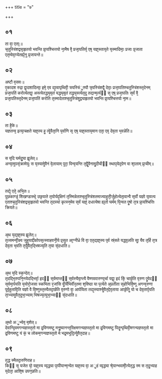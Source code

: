 +++
title = "७"

+++
## ०१
ता वा᳘ एताः᳟॥  
च᳘तुस्त्रिंशद्व्या᳘हृतयो भवन्ति प्रा᳘यश्चित्तयो ना᳘मैष वै᳘ प्रजा᳘पतिर्य᳘ एष᳘ यज्ञ᳘स्ताय᳘ते य᳘स्मादिमाः᳘ प्रजाः प्र᳘जाता एत᳘म्वेवा᳘प्येतर्ह्य᳘नु प्र᳘जायन्ते॥  
## ०२
अष्टौ व᳘सवः॥  
ए᳘कादश रुद्रा द्वा᳘दशादित्या᳘ इमे᳘ एव द्या᳘वापृथिवी᳘ त्रयस्त्रिंॗश्यौ त्र᳘यस्त्रिंशद्वै᳘ देवाः᳘ प्रजा᳘पतिश्चतुस्त्रिंशस्त᳘देनम् प्रजा᳘पतिं करोत्येतद्वा᳘ अस्त्येतद्ध्य᳘मृतं यद्ध्य᳘मृ᳘तं तद्ध्य᳘स्त्येत᳘दु तद्यन्म᳘र्त्यᳫं स᳘ एष᳘ प्रजा᳘पतिः स᳘र्वं वै᳘ प्रजा᳘पतिस्त᳘देनम् प्रजा᳘पतिं करोति त᳘स्मादेताश्च᳘तुस्त्रिंशॗद्व्याहृतयो भवन्ति प्रा᳘यश्चित्तयो ना᳘म॥  
## ०३
ता है᳘के॥  
यज्ञतन्व᳘ इत्या᳘चक्षते यज्ञ᳘स्य हॗ त्वेॗवैता᳘नि प᳘र्वाणि स᳘ एष᳘ यज्ञ᳘स्ताय᳘मान एता᳘ एव᳘ देव᳘ता भ᳘वन्नेति॥  
## ०४
स य᳘दि घर्मदु᳘घा ह्व᳘लेत्॥  
अन्या᳘मुपसं᳘क्रामेयुः स य᳘स्यामेॗवैनं वे᳘लायाम् पुरा᳘ पिन्व᳘यन्ति त᳘द्वैॗवैनामु᳘दीचीᳫं स्थाप᳘येद᳘ग्रेण वा शा᳘लाम् प्रा᳘चीम्॥  
## ०५
तद्ये᳘ एते᳘ अभि᳘तः॥  
पुछकाण्डं᳘ शिखण्डास्थे᳘ उछ᳘याते त᳘योर्यद्द᳘क्षिणं त᳘स्मिन्नेताश्च᳘तुस्त्रिंशतमाज्याहुती᳘र्जुहोत्येता᳘वान्वै स᳘र्वो यज्ञो या᳘वत्य एताश्च᳘तुस्त्रिंशद्व्या᳘हृतयो भवन्ति त᳘दस्यां कृत्स्न᳘मेव स᳘र्वं यज्ञं᳘ दधात्येषा ह्य᳘तो घर्मम् पि᳘न्वत एॗषो त᳘त्र प्रा᳘यश्चित्तिः क्रियते॥  
## ०६
अ᳘थ य᳘द्यज्ञ᳘स्य ह्व᳘लेत्॥  
त᳘त्समन्वी᳘क्ष्य जुहुयाद्दीक्षोपस᳘त्स्वाहवनी᳘ये प्र᳘सुत आ᳘ग्नीध्रे वि वा᳘ एत᳘द्यज्ञ᳘स्य प᳘र्व स्र्ंसते यद्ध्व᳘लति साॗ यैव त᳘र्हि त᳘त्र देव᳘ता भ᳘वति त᳘यैॗवैत᳘द्भिषज्य᳘ति त᳘या सं᳘दधाति॥  
## ०७
अ᳘थ य᳘दि स्क᳘न्देत्॥  
त᳘दद्भि᳘रुपनि᳘नयेदद्भिर्वा᳘ इदᳫं स᳘र्वमाप्तᳫं स᳘र्वस्यैवा᳘प्त्यै वैष्णववारुण्य᳘र्चा यद्वा᳘ इदं किं᳘ चार्छ᳘ति व᳘रुण एॗवेदᳫं स᳘र्वमा᳘र्पयति य᳘योरो᳘जसा स्कभिता र᳘जांसि वीॗर्येभिर्वीर᳘तमा श᳘विष्ठा या प᳘त्येते अ᳘प्रतीता स᳘होभिर्वि᳘ष्णू अगन्व᳘रुणा पूर्व᳘हूतावि᳘ति यज्ञो वै वि᳘ष्णुस्त᳘स्यैतदा᳘र्छति व᳘रुणो वा᳘ आर्पयिता तद्य᳘स्याश्चैॗवैत᳘द्देव᳘ताया आर्छ᳘तिॗ यो च देव᳘तार्प᳘यति ता᳘भ्यामॗवैत᳘दुभा᳘भ्याम् भिषज्य᳘त्युभा᳘भ्याᳫं सं᳘दधाति॥  
## ०८
अ᳘थो अॗभ्येव᳘ मृशेत्॥  
देवान्दि᳘वमगन्यज्ञस्त᳘तो मा द्र᳘विणमष्टु मनुॗष्यानन्त᳘रिक्षमगन्यज्ञस्त᳘तो मा द्र᳘विणमष्टु पितॄ᳘न्पृथिवी᳘मगन्यज्ञस्त᳘तो मा द्र᳘विणमष्टु यं कं᳘ च लोकम᳘गन्यज्ञस्त᳘तो मे भद्र᳘मभूदि᳘त्येॗवैत᳘दाह॥  
## ०९
त᳘द्ध स्मैतदा᳘रुणिराह॥  
किᳫं स᳘ यजेत यो᳘ यज्ञ᳘स्य व्यृद्ध्या पा᳘पीयान्म᳘न्येत यज्ञ᳘स्य वा᳘ अॗहं व्यृद्ध्या श्रे᳘यान्भवामी᳘त्येत᳘द्ध स्म स त᳘दॗभ्याह य᳘देता᳘ आशि᳘ष उपग᳘छति॥  